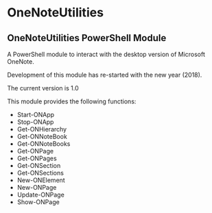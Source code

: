 # OneNoteUtilities
OneNoteUtilities PowerShell Module
----------------------------------

A PowerShell module to interact with the desktop version of Microsoft OneNote.

Development of this module has re-started with the new year (2018).

The current version is 1.0

This module provides the following functions:

*  Start-ONApp
*  Stop-ONApp
*  Get-ONHierarchy
*  Get-ONNoteBook
*  Get-ONNoteBooks
*  Get-ONPage
*  Get-ONPages
*  Get-ONSection
*  Get-ONSections
*  New-ONElement
*  New-ONPage
*  Update-ONPage
*  Show-ONPage



